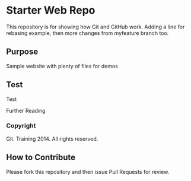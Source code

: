 # Starter Web Repo

This repository is for showing how Git and GitHub work. Adding a line for rebasing example, then more changes from myfeature branch too.

## Purpose

Sample website with plenty of files for demos

## Test

Test

Further Reading

### Copyright

Git. Training 2014. All rights reserved.

## How to Contribute

Please fork this repository and then issue Pull Requests for review.